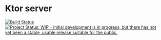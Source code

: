 # Ktor server
[![Build Status](https://travis-ci.org/jensim/testinggrounds-ktor.svg?branch=master)](https://travis-ci.org/jensim/testinggrounds-ktor)
[![Project Status: WIP – Initial development is in progress, but there has not yet been a stable, usable release suitable for the public.](https://www.repostatus.org/badges/latest/wip.svg)](https://www.repostatus.org/#wip)
